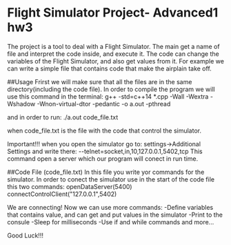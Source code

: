 # Flight Simulator Project- Advanced1 hw3
The project is a tool to deal with a Flight Simulator. The main get a name of file and interpret the code inside, and execute it. The code can change the variables of the Flight Simulator, and also get values from it. For example we can write a simple file that contains code that make the airplain take off.

##Usage
Frirst we will make sure that all the files are in the same directory(including the code file).
In order to compile the program we will use this command in the terminal: 
g++ -std=c++14 *.cpp -Wall -Wextra -Wshadow -Wnon-virtual-dtor -pedantic -o a.out -pthread

and in order to run:
./a.out code_file.txt

when code_file.txt is the file with the code that control the simulator.

Important!!! when you open the simulator go to: settings->Additional Settings  and write there: ‫‪--telnet=socket,in,10,127.0.0.1,5402,tcp‬‬
This command open a server which our program will conect in run time.

##Code File (code_file.txt)
In this file you write yor commands for the simulator. In order to conect the simulator use in the start of the code file this two commands:
openDataServer(5400)
connectControlClient("127.0.0.1",5402)

We are connecting! Now we can use more commands:
-Define variables that contains value, and can get and put values in the simulator
-Print to the consule
-Sleep for milliseconds
-Use if and while commands
and more...

Good Luck!!!
